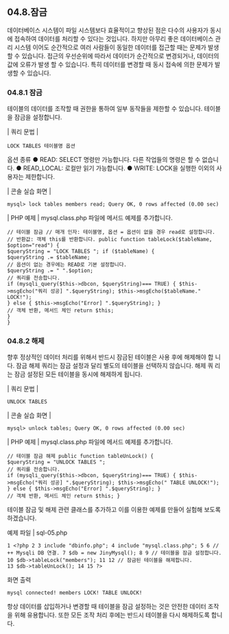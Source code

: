 
## 04.8.잠금 
데이터베이스 시스템이 파일 시스템보다 효율적이고 향상된 점은 다수의 사용자가 동시 에 접속하여 데이터를 처리할 수 있다는 것입니다. 하지만 아무리 좋은 데이터베이스 관 리 시스템 이어도 순간적으로 여러 사람들이 동일한 데이터를 접근할 때는 문제가 발생할 수 있습니다. 
접근의 우선순위에 따라서 데이터가 순간적으로 변경되거나, 데이터의 값에 오류가 발생 할 수 있습니다. 특히 데이터를 변경할 때 동시 접속에 의한 문제가 발생할 수 있습니다. 

### 04.8.1 잠금 
테이블의 데이터를 조작할 때 권한을 통하여 일부 동작들을 제한할 수 있습니다. 테이블 을 잠금을 설정합니다. 

| 쿼리 문법 | 
```
LOCK TABLES 테이블명 옵션 
```

옵션 종류 
● READ: SELECT 명령만 가능합니다. 다른 작업들의 명령은 할 수 없습니다. 
● READ_LOCAL: 로컬만 읽기 가능합니다. 
● WRITE: LOCK을 실행한 이외의 사용자는 제한합니다. 

| 콘솔 실습 화면 | 
```
mysql> lock tables members read; Query OK, 0 rows affected (0.00 sec) 
```

| PHP 예제 | 
mysql.class.php 파일에 메서드 예제를 추가합니다. 
```
// 테이블 잠금 // 매개 인자: 테이블명, 옵션 = 옵션이 없을 경우 read로 설정합니다. // 반환값: 객체 this를 반환합니다. public function tableLock($tableName, $option="read") { 
$queryString = "LOCK TABLES "; if ($tableName) { 
$queryString .= $tableName; 
// 옵션이 없는 경우에는 READ로 기본 설정합니다. 
$queryString .= " ".$option; 
// 쿼리를 전송합니다. 
if (mysqli_query($this->dbcon, $queryString)=== TRUE) { $this->msgEcho("쿼리 성공] ".$queryString); $this->msgEcho($tableName." LOCK!"); 
} else { $this->msgEcho("Error] ".$queryString); } 
// 객체 반환, 메서드 체인 return $this; 
} 
} 
```

### 04.8.2 해제 
향후 정상적인 데이터 처리를 위해서 반드시 잠금된 테이블은 사용 후에 해제해야 합 니다. 잠금 해제 쿼리는 잠금 설정과 달리 별도의 테이블을 선택하지 않습니다. 해제 쿼 리는 잠금 설정된 모든 테이블을 동시에 해제하게 됩니다. 

| 쿼리 문법 | 
```
UNLOCK TABLES 
```

| 콘솔 실습 화면 | 
```
mysql> unlock tables; Query OK, 0 rows affected (0.00 sec) 
```

| PHP 예제 | 
mysql.class.php 파일에 메서드 예제를 추가합니다. 
```
// 테이블 잠금 해제 public function tableUnLock() { 
$queryString = "UNLOCK TABLES "; 
// 쿼리를 전송합니다. 
if (mysqli_query($this->dbcon, $queryString)=== TRUE) { $this->msgEcho("쿼리 성공] ".$queryString); $this->msgEcho(" TABLE UNLOCK!"); 
} else { $this->msgEcho("Error] ".$queryString); } 
// 객체 반환, 메서드 체인 return $this; } 
```

테이블 잠금 및 해제 관련 클래스를 추가하고 이를 이용한 예제를 만들어 실험해 보도록 
하겠습니다. 

예제 파일 | sql-05.php 
```
1 <?php 2 3 include "dbinfo.php"; 4 include "mysql.class.php"; 5 6 // ++ Mysqli DB 연결. 7 $db = new JinyMysql(); 8 9 // 테이블을 잠금 설정합니다. 10 $db->tableLock("members"); 11 12 // 잠금된 테이블을 해제합니다. 
13 $db->tableUnLock(); 14 15 ?> 
```

화면 출력 
```
mysql connected! members LOCK! TABLE UNLOCK! 
```

항상 데이터를 삽입하거나 변경할 때 테이블을 잠금 설정하는 것은 안전한 데이터 조작을 위해 유용합니다. 또한 모든 조작 처리 후에는 반드시 테이블을 다시 해제하도록 합니다. 
